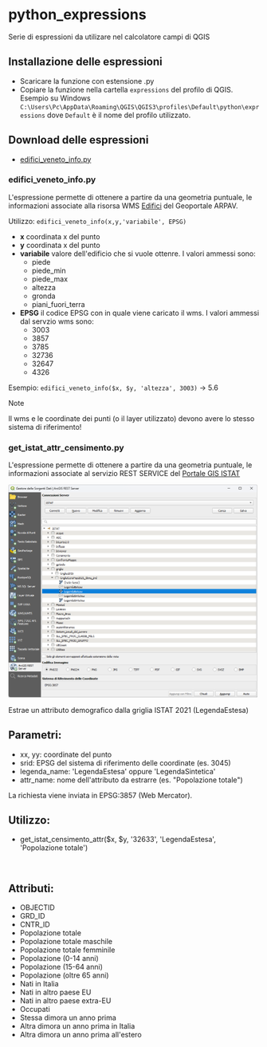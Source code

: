 # python_expressions
Serie di espressioni da utilizare nel calcolatore campi di QGIS

## Installazione delle espressioni
- Scaricare la funzione con estensione .py
- Copiare la funzione nella cartella `expressions` del profilo di QGIS. Esempio su Windows `C:\Users\Pc\AppData\Roaming\QGIS\QGIS3\profiles\Default\python\expressions` dove `Default` è il nome del profilo utilizzato.

## Download delle espressioni
- [edifici_veneto_info.py](https://raw.githubusercontent.com/ludovico85/GIS-RESOURCES/master/python_expression/expression/edifici_veneto_info.py)

### edifici_veneto_info.py
L'espressione permette di ottenere a partire da una geometria puntuale, le informazioni associate alla risorsa WMS [Edifici](https://gaia.arpa.veneto.it/layers/dbnir:geonode:v_edifici) del Geoportale ARPAV.

Utilizzo: `edifici_veneto_info(x,y,'variabile', EPSG)`
- **x** coordinata x del punto
- **y** coordinata x del punto
- **variabile** valore dell'edificio che si vuole ottenre. I valori ammessi sono:
	- piede
    - piede_min
	- piede_max
	- altezza
	- gronda
	- piani_fuori_terra
- **EPSG** il codice EPSG con in quale viene caricato il wms. I valori ammessi dal servzio wms sono:
	- 3003
    - 3857
	- 3785
    - 32736
    - 32647
    - 4326

Esempio: `edifici_veneto_info($x, $y, 'altezza', 3003)` -> 5.6

> [!NOTE] 
> Il wms e le coordinate dei punti (o il layer utilizzato) devono avere lo stesso sistema di riferimento!

### get_istat_attr_censimento.py
L'espressione permette di ottenere a partire da una geometria puntuale, le informazioni associate al servizio REST SERVICE del [Portale GIS ISTAT](https://gisportal.istat.it/server/rest/services)

<img src="img/Immagine 2025-03-29 110023.png" width="500">

Estrae un attributo demografico dalla griglia ISTAT 2021 (LegendaEstesa)
    
<h2>Parametri:</h2>
<ul>
<li>xx, yy: coordinate del punto
<li>srid: EPSG del sistema di riferimento delle coordinate (es. 3045)
<li>legenda_name: 'LegendaEstesa' oppure 'LegendaSintetica'
<li>attr_name: nome dell'attributo da estrarre (es. "Popolazione totale")
</ul>
La richiesta viene inviata in EPSG:3857 (Web Mercator).
<br>
<h2>Utilizzo:</h2>
<ul>
<li>get_istat_censimento_attr($x, $y, '32633', 'LegendaEstesa', 'Popolazione totale')</li>
</ul>
<br>
<h2>Attributi:</h2>
<ul>
<li>OBJECTID</li>  
<li>GRD_ID</li>  
<li>CNTR_ID</li>  
<li>Popolazione totale</li>  
<li>Popolazione totale maschile</li>  
<li>Popolazione totale femminile</li>  
<li>Popolazione (0-14 anni)</li>  
<li>Popolazione (15-64 anni)</li>  
<li>Popolazione (oltre 65 anni)</li>  
<li>Nati in Italia</li>  
<li>Nati in altro paese EU</li>  
<li>Nati in altro paese extra-EU</li>  
<li>Occupati</li>  
<li>Stessa dimora un anno prima</li>  
<li>Altra dimora un anno prima in Italia</li>  
<li>Altra dimora un anno prima all'estero</li>
</ul>